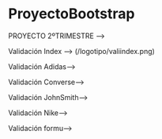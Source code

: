 # ProyectoBootstrap

PROYECTO 2ºTRIMESTRE -->

Validación Index --> (/logotipo/valiindex.png)

Validación Adidas-->

Validación Converse-->

Validación JohnSmith-->

Validación Nike-->

Validación formu-->
